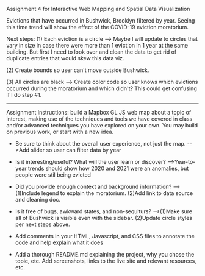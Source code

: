 Assignment 4 for Interactive Web Mapping and Spatial Data Visualization

Evictions that have occurred in Bushwick, Brooklyn filtered by year. Seeing this time trend will show the effect of the COVID-19 eviction moratorium.

Next steps: 
(1) Each eviction is a circle --> Maybe I will update to circles that vary in size in case there were more than 1 eviction in 1 year at the same building. But first I need to look over and clean the data to get rid of duplicate entries that would skew this data viz.

(2) Create bounds so user can't move outside Bushwick.

(3) All circles are black --> Create color code so user knows which evictions occurred during the moratorium and which didn't? This could get confusing if I do step #1.

***

Assignment Instructions: build a Mapbox GL JS web map about a topic of interest, making use of the techniques and tools we have covered in class and/or advanced techniques you have explored on your own.  You may build on previous work, or start with a new idea.  

* Be sure to think about the overall user experience, not just the map.
    -->Add slider so user can filter data by year

* Is it interesting/useful?  What will the user learn or discover?
    -->Year-to-year trends should show how 2020 and 2021 were an anomalies, but people were stil being evicted

* Did you provide enough context and background information?
    -->(1)Include legend to explain the moratorium. (2)Add link to data source and cleaning doc.

* Is it free of bugs, awkward states, and non-sequiturs?
    -->(1)Make sure all of Bushwick is visible even with the sidebar. (2)Update circle styles per next steps above.

* Add comments in your HTML, Javascript, and CSS files to annotate the code and help explain what it does

* Add a thorough README.md explaining the project, why you chose the topic, etc.  Add screenshots, links to the live site and relevant resources, etc.
